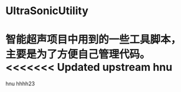 # UltraSonicUtility
智能超声项目中用到的一些工具脚本， 主要是为了方便自己管理代码。
<<<<<<< Updated upstream
hnu
=======
hnu hhhh23
